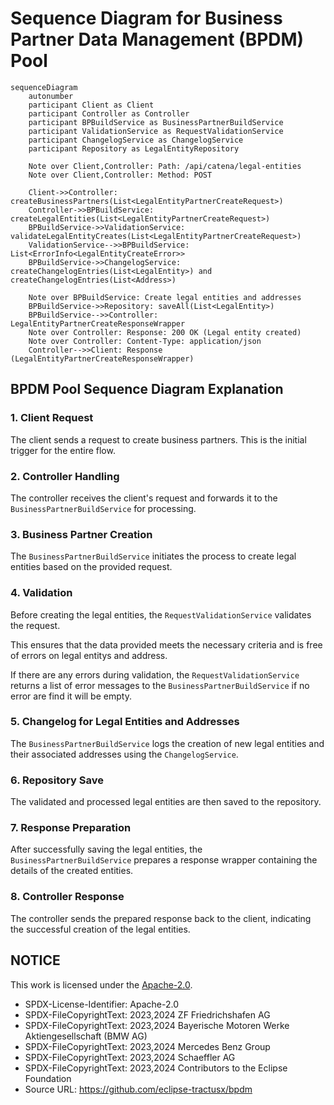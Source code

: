 # Sequence Diagram for Business Partner Data Management (BPDM) Pool

```mermaid
sequenceDiagram
    autonumber
    participant Client as Client
    participant Controller as Controller
    participant BPBuildService as BusinessPartnerBuildService
    participant ValidationService as RequestValidationService
    participant ChangelogService as ChangelogService
    participant Repository as LegalEntityRepository

    Note over Client,Controller: Path: /api/catena/legal-entities
    Note over Client,Controller: Method: POST

    Client->>Controller: createBusinessPartners(List<LegalEntityPartnerCreateRequest>)
    Controller->>BPBuildService: createLegalEntities(List<LegalEntityPartnerCreateRequest>)
    BPBuildService->>ValidationService: validateLegalEntityCreates(List<LegalEntityPartnerCreateRequest>)
    ValidationService-->>BPBuildService: List<ErrorInfo<LegalEntityCreateError>>
    BPBuildService->>ChangelogService: createChangelogEntries(List<LegalEntity>) and createChangelogEntries(List<Address>)

    Note over BPBuildService: Create legal entities and addresses
    BPBuildService->>Repository: saveAll(List<LegalEntity>)
    BPBuildService-->>Controller: LegalEntityPartnerCreateResponseWrapper
    Note over Controller: Response: 200 OK (Legal entity created)
    Note over Controller: Content-Type: application/json
    Controller-->>Client: Response (LegalEntityPartnerCreateResponseWrapper)
```

## BPDM Pool Sequence Diagram Explanation

### 1. Client Request

The client sends a request to create business partners. This is the initial trigger for the entire flow.

### 2. Controller Handling

The controller receives the client's request and forwards it to the `BusinessPartnerBuildService` for processing.

### 3. Business Partner Creation

The `BusinessPartnerBuildService` initiates the process to create legal entities based on the provided request.

### 4. Validation

Before creating the legal entities, the `RequestValidationService` validates the request.

This ensures that the data provided meets the necessary criteria and is free of errors on legal entitys and address.

If there are any errors during validation, the `RequestValidationService` returns a list of error messages to the `BusinessPartnerBuildService` if no error are
find it will be empty.

### 5. Changelog for Legal Entities and Addresses

The `BusinessPartnerBuildService` logs the creation of new legal entities and their associated addresses using the `ChangelogService`.

### 6. Repository Save

The validated and processed legal entities are then saved to the repository.

### 7. Response Preparation

After successfully saving the legal entities, the `BusinessPartnerBuildService` prepares a response wrapper containing the details of the created entities.

### 8. Controller Response

The controller sends the prepared response back to the client, indicating the successful creation of the legal entities.

## NOTICE

This work is licensed under the [Apache-2.0](https://www.apache.org/licenses/LICENSE-2.0).

- SPDX-License-Identifier: Apache-2.0
- SPDX-FileCopyrightText: 2023,2024 ZF Friedrichshafen AG
- SPDX-FileCopyrightText: 2023,2024 Bayerische Motoren Werke Aktiengesellschaft (BMW AG)
- SPDX-FileCopyrightText: 2023,2024 Mercedes Benz Group
- SPDX-FileCopyrightText: 2023,2024 Schaeffler AG
- SPDX-FileCopyrightText: 2023,2024 Contributors to the Eclipse Foundation
- Source URL: https://github.com/eclipse-tractusx/bpdm

